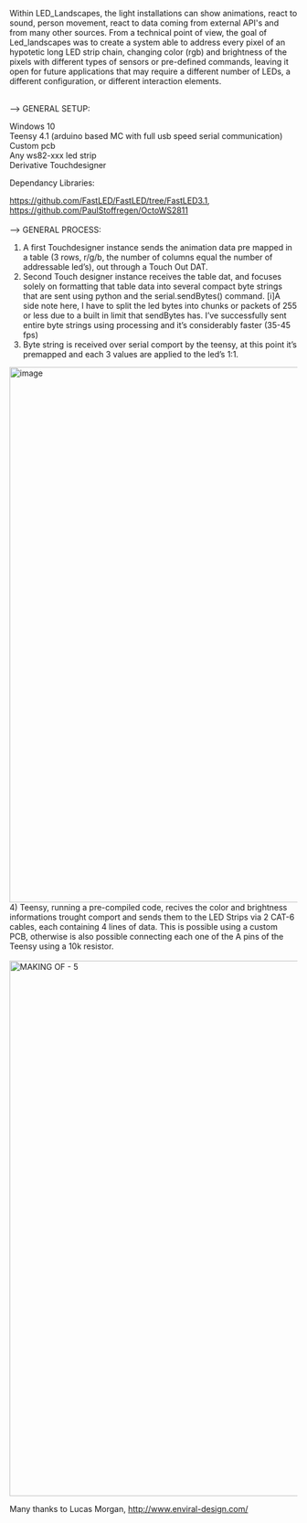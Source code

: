 Within LED_Landscapes, the light installations can show animations, react to sound, person movement, react to data coming from external API's and from many other sources. From a technical point of view, the goal of Led_landscapes was to create a system able to address every pixel of an hypotetic long LED strip chain, changing color (rgb) and brightness of the pixels with different types of sensors or pre-defined commands, leaving it open for future applications that may require a different number of LEDs, a different configuration, or different interaction elements.
<br/> 
<br/> 

--> GENERAL SETUP:

Windows 10 <br/> Teensy 4.1 (arduino based MC with full usb speed serial communication) <br/> Custom pcb <br/> Any ws82-xxx led strip <br/> Derivative Touchdesigner

Dependancy Libraries:

https://github.com/FastLED/FastLED/tree/FastLED3.1,  <br/> https://github.com/PaulStoffregen/OctoWS2811
<br/> 
<br/> 
--> GENERAL PROCESS:
<br/> 
1) A first Touchdesigner instance sends the animation data pre mapped in a table (3 rows, r/g/b, the number of columns equal the number of addressable led’s), out through a Touch Out DAT.
2) Second Touch designer instance receives the table dat, and focuses solely on formatting that table data into several compact byte strings that are sent using python and the serial.sendBytes() command.
[i]A side note here, I have to split the led bytes into chunks or packets of 255 or less due to a built in limit that sendBytes has. I’ve successfully sent entire byte strings using processing and it’s considerably faster (35-45 fps)
3) Byte string is received over serial comport by the teensy, at this point it’s premapped and each 3 values are applied to the led’s 1:1.
<img width="937" alt="image" src="https://user-images.githubusercontent.com/82780678/194755370-842f6852-2d1a-4c1a-9d46-3fdaee707717.png">
4) Teensy, running a pre-compiled code, recives the color and brightness informations trought comport and sends them to the LED Strips via 2 CAT-6 cables, each containing 4 lines of data. This is possible using a custom PCB, otherwise is also possible connecting each one of the A pins of the Teensy using a 10k resistor. <br/>
<br/>
<img width="937" alt="MAKING OF - 5" src="https://user-images.githubusercontent.com/82780678/194757441-7ba9e43a-99e1-4cd1-ad42-8006d06f6af1.png">


Many thanks to Lucas Morgan, http://www.enviral-design.com/


